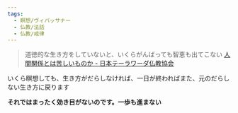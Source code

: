 ```yaml
---
tags:
  - 瞑想/ヴィパッサナー
  - 仏教/法話
  - 仏教/戒律
---
```

>道徳的な生き方をしていないと、いくらがんばっても智恵も出てこない
>[人間関係とは苦しいものか - 日本テーラワーダ仏教協会](https://j-theravada.com/dhamma/kougi/kougi-096/)

いくら瞑想しても、生き方がだらしなければ、一日が終わればまた、元のだらしない生き方に戻ります

**それではまったく効き目がないのです。一歩も進まない**

